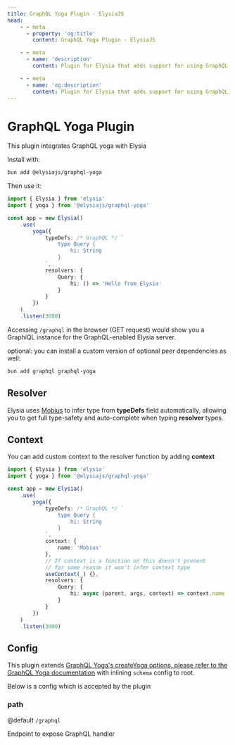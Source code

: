 ```yaml
---
title: GraphQL Yoga Plugin - ElysiaJS
head:
    - - meta
      - property: 'og:title'
        content: GraphQL Yoga Plugin - ElysiaJS

    - - meta
      - name: 'description'
        content: Plugin for Elysia that adds support for using GraphQL Yoga on the Elysia server. Start by installing the plugin with "bun add graphql graphql-yoga @elysiajs/graphql-yoga".

    - - meta
      - name: 'og:description'
        content: Plugin for Elysia that adds support for using GraphQL Yoga on the Elysia server. Start by installing the plugin with "bun add graphql graphql-yoga @elysiajs/graphql-yoga".
---
```


# GraphQL Yoga Plugin

This plugin integrates GraphQL yoga with Elysia

Install with:

```bash
bun add @elysiajs/graphql-yoga
```

Then use it:

```typescript twoslash
import { Elysia } from 'elysia'
import { yoga } from '@elysiajs/graphql-yoga'

const app = new Elysia()
	.use(
		yoga({
			typeDefs: /* GraphQL */ `
				type Query {
					hi: String
				}
			`,
			resolvers: {
				Query: {
					hi: () => 'Hello from Elysia'
				}
			}
		})
	)
	.listen(3000)
```

Accessing `/graphql` in the browser (GET request) would show you a GraphiQL instance for the GraphQL-enabled Elysia server.

optional: you can install a custom version of optional peer dependencies as well:

```bash
bun add graphql graphql-yoga
```

## Resolver

Elysia uses [Mobius](https://github.com/saltyaom/mobius) to infer type from **typeDefs** field automatically, allowing you to get full type-safety and auto-complete when typing **resolver** types.

## Context

You can add custom context to the resolver function by adding **context**

```ts
import { Elysia } from 'elysia'
import { yoga } from '@elysiajs/graphql-yoga'

const app = new Elysia()
	.use(
		yoga({
			typeDefs: /* GraphQL */ `
				type Query {
					hi: String
				}
			`,
			context: {
				name: 'Mobius'
			},
			// If context is a function on this doesn't present
			// for some reason it won't infer context type
			useContext(_) {},
			resolvers: {
				Query: {
					hi: async (parent, args, context) => context.name
				}
			}
		})
	)
	.listen(3000)
```

## Config

This plugin extends [GraphQL Yoga's createYoga options, please refer to the GraphQL Yoga documentation](https://the-guild.dev/graphql/yoga-server/docs) with inlining `schema` config to root.

Below is a config which is accepted by the plugin

### path

@default `/graphql`

Endpoint to expose GraphQL handler
